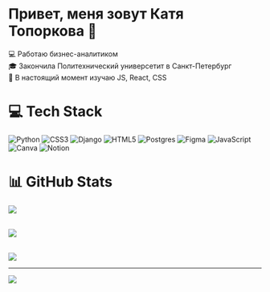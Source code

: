 # Привет, меня зовут Катя Топоркова 👋


:computer: Работаю бизнес-аналитиком </br>
:mortar_board: Закончила Политехнический универсетит в Санкт-Петербург </br>
:microscope: В настоящий момент изучаю JS, React, CSS </br>

# 💻 Tech Stack
![Python](https://img.shields.io/badge/python-3670A0?style=for-the-badge&logo=python&logoColor=ffdd54) ![CSS3](https://img.shields.io/badge/css3-%231572B6.svg?style=for-the-badge&logo=css3&logoColor=white) ![Django](https://img.shields.io/badge/django-%23092E20.svg?style=for-the-badge&logo=django&logoColor=white) ![HTML5](https://img.shields.io/badge/html5-%23E34F26.svg?style=for-the-badge&logo=html5&logoColor=white) ![Postgres](https://img.shields.io/badge/postgres-%23316192.svg?style=for-the-badge&logo=postgresql&logoColor=white) ![Figma](https://img.shields.io/badge/figma-%23F24E1E.svg?style=for-the-badge&logo=figma&logoColor=white) ![JavaScript](https://img.shields.io/badge/javascript-%23323330.svg?style=for-the-badge&logo=javascript&logoColor=%23F7DF1E) ![Canva](https://img.shields.io/badge/Canva-%2300C4CC.svg?style=for-the-badge&logo=Canva&logoColor=white) ![Notion](https://img.shields.io/badge/Notion-%23000000.svg?style=for-the-badge&logo=notion&logoColor=white)
# 📊 GitHub Stats
![](https://github-readme-stats.vercel.app/api?username=EkaterinaToporkova&theme=tokyonight&hide_border=false&include_all_commits=false&count_private=false)<br/>
</br>

![](https://github-readme-streak-stats.herokuapp.com/?user=EkaterinaToporkova&theme=tokyonight&hide_border=false)<br/>
</br>

![](https://github-readme-stats.vercel.app/api/top-langs/?username=EkaterinaToporkova&theme=tokyonight&hide_border=false&include_all_commits=false&count_private=false&layout=compact)

---
[![](https://visitcount.itsvg.in/api?id=EkaterinaToporkova&icon=2&color=1)](https://visitcount.itsvg.in)

<!-- Proudly created with GPRM ( https://gprm.itsvg.in ) -->

<!--
**EkaterinaToporkova/EkaterinaToporkova** is a ✨ _special_ ✨ repository because its `README.md` (this file) appears on your GitHub profile.

Here are some ideas to get you started:

- 🔭 I’m currently working on ...
- 🌱 I’m currently learning ...
- 👯 I’m looking to collaborate on ...
- 🤔 I’m looking for help with ...
- 💬 Ask me about ...
- 📫 How to reach me: ...
- 😄 Pronouns: ...
- ⚡ Fun fact: ...
-->
